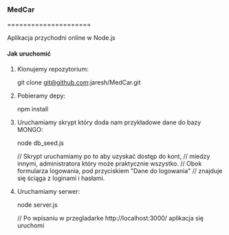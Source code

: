 ### MedCar
=====================

Aplikacja przychodni online w Node.js

#### Jak uruchomić

1) Klonujemy repozytorium:

    git clone git@github.com:jaresh/MedCar.git


2) Pobieramy depy:

    npm install

3) Uruchamiamy skrypt który doda nam przykładowe dane do bazy MONGO:

    node db_seed.js 
    
    // Skrypt uruchamiamy po to aby uzyskać dostęp do kont, 
    // miedzy innymi, administratora który może praktycznie wszystko.
    // Obok formularza logowania, pod przyciskiem "Dane do logowania"
    // znajduje się ściąga z loginami i hasłami.

4) Uruchamiamy serwer:

    node server.js
    
    // Po wpisaniu w przegladarke http://localhost:3000/ aplikacja się uruchomi
    
    
